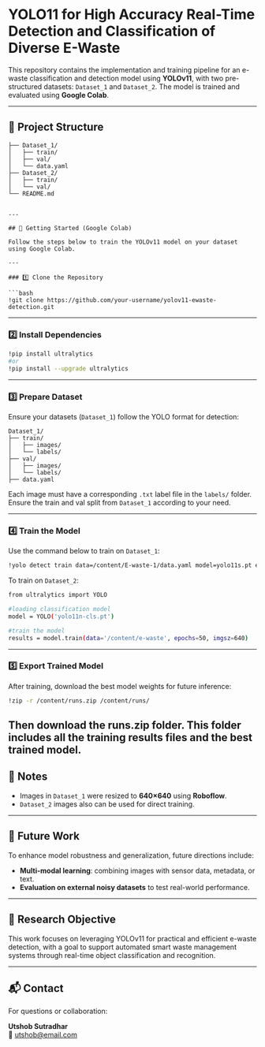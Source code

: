 # YOLO11 for High Accuracy Real-Time Detection and Classification of Diverse E-Waste

This repository contains the implementation and training pipeline for an e-waste classification and detection model using **YOLOv11**, with two pre-structured datasets: `Dataset_1` and `Dataset_2`. The model is trained and evaluated using **Google Colab**.

---

## 📁 Project Structure

```
├── Dataset_1/
│   ├── train/
│   ├── val/
│   └── data.yaml
├── Dataset_2/
│   ├── train/
│   └── val/                                                                          
└── README.md             


---

## 🚀 Getting Started (Google Colab)

Follow the steps below to train the YOLOv11 model on your dataset using Google Colab.

---

### 1️⃣ Clone the Repository

```bash
!git clone https://github.com/your-username/yolov11-ewaste-detection.git
```

---

### 2️⃣ Install Dependencies

```bash
!pip install ultralytics
#or
!pip install --upgrade ultralytics
```
---

### 3️⃣ Prepare Dataset

Ensure your datasets (`Dataset_1`) follow the YOLO format for detection:

```
Dataset_1/
├── train/
│   ├── images/
│   └── labels/
├── val/
│   ├── images/
│   └── labels/
├── data.yaml 
```

Each image must have a corresponding `.txt` label file in the `labels/` folder.
Ensure the train and val split from `Dataset_1` according to your need.

---

### 4️⃣ Train the Model

Use the command below to train on `Dataset_1`:

```bash
!yolo detect train data=/content/E-waste-1/data.yaml model=yolo11s.pt epochs=50 imgsz=640
```

To train on `Dataset_2`:

```bash
from ultralytics import YOLO

#loading classification model
model = YOLO('yolo11n-cls.pt')

#train the model
results = model.train(data='/content/e-waste', epochs=50, imgsz=640)

```

---

### 5️⃣ Export Trained Model

After training, download the best model weights for future inference:

```bash
!zip -r /content/runs.zip /content/runs/
```

Then download the runs.zip folder. This folder includes all the training results files and the best trained model.
---



## 📌 Notes

- Images in `Dataset_1` were resized to **640×640** using **Roboflow**.
- `Dataset_2` images also can be used for direct training.

---

## 🔬 Future Work

To enhance model robustness and generalization, future directions include:

- **Multi-modal learning**: combining images with sensor data, metadata, or text.
- **Evaluation on external noisy datasets** to test real-world performance.

---

## 🧠 Research Objective

This work focuses on leveraging YOLOv11 for practical and efficient e-waste detection, with a goal to support automated smart waste management systems through real-time object classification and recognition.

---

## 📬 Contact

For questions or collaboration:

**Utshob Sutradhar**  
📧 utshob@email.com 


